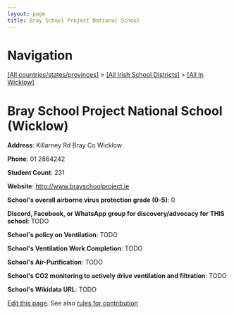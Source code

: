 ```yaml
---
layout: page
title: Bray School Project National School
---
```

# Navigation

[[All countries/states/provinces]](../../..) > [[All Irish School Districts]](../..) > [[All In Wicklow]](..)

# Bray School Project National School (Wicklow)

**Address**: Killarney Rd Bray Co Wicklow

**Phone**: 01 2864242

**Student Count**: 231

**Website**: <http://www.brayschoolproject.ie>

**School's overall airborne virus protection grade (0-5)**: 0

**Discord, Facebook, or WhatsApp group for discovery/advocacy for THIS school**: TODO

**School's policy on Ventilation**: TODO

**School's Ventilation Work Completion**: TODO

**School's Air-Purification**: TODO

**School's CO2 monitoring to actively drive ventilation and filtration**: TODO

**School's Wikidata URL**: TODO


[Edit this page](https://github.com/ventilate-schools/Ireland/edit/main/./Wicklow/Bray_School_Project_National_School.md). See also [rules for contribution](../../../contribution-rules/)